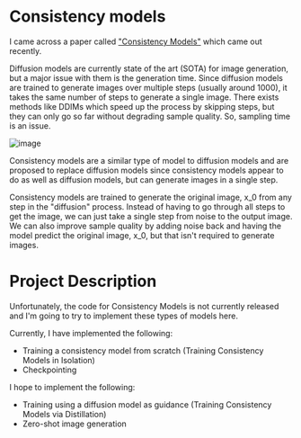 # Consistency models

I came across a paper called ["Consistency Models"](https://arxiv.org/abs/2303.01469) which came out recently. 

Diffusion models are currently state of the art (SOTA) for image generation, but a major issue with them is the generation time. Since diffusion models are trained to generate images over multiple steps (usually around 1000), it takes the same number of steps to generate a single image. There exists methods like DDIMs which speed up the process by skipping steps, but they can only go so far without degrading sample quality. So, sampling time is an issue.

![image](https://user-images.githubusercontent.com/43501738/224571851-b1662f64-a868-43f0-9a0d-a2080a65c7df.png)

Consistency models are a similar type of model to diffusion models and are proposed to replace diffusion models since consistency models appear to do as well as diffusion models, but can generate images in a single step.

Consistency models are trained to generate the original image, x_0 from any step in the "diffusion" process. Instead of having to go through all steps to get the image, we can just take a single step from noise to the output image. We can also improve sample quality by adding noise back and having the model predict the original image, x_0, but that isn't required to generate images.



# Project Description

Unfortunately, the code for Consistency Models is not currently released and I'm going to try to implement these types of models here.

Currently, I have implemented the following:
- Training a consistency model from scratch (Training Consistency Models in Isolation)
- Checkpointing

I hope to implement the following:
- Training using a diffusion model as guidance (Training Consistency Models via Distillation)
- Zero-shot image generation
